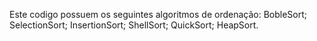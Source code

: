 Este codigo possuem os seguintes algoritmos de ordenação:
 BobleSort; 
 SelectionSort; 
 InsertionSort; 
 ShellSort; 
 QuickSort; 
 HeapSort.
 
